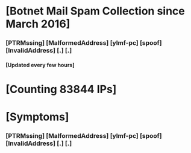 # [Botnet Mail Spam Collection since March 2016]
### [PTRMssing] [MalformedAddress] [ylmf-pc] [spoof] [InvalidAddress] [.] [.]
#### [Updated every few hours]

# [Counting 83844 IPs]

# [Symptoms] 
###   [PTRMssing] [MalformedAddress] [ylmf-pc] [spoof] [InvalidAddress] [.] [.]
